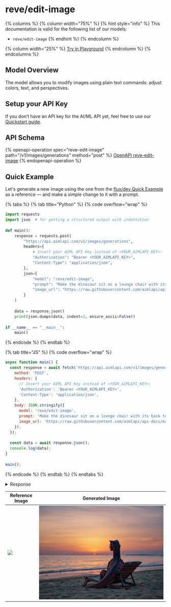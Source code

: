 # reve/edit-image

{% columns %}
{% column width="75%" %}
{% hint style="info" %}
This documentation is valid for the following list of our models:

* `reve/edit-image`
{% endhint %}
{% endcolumn %}

{% column width="25%" %}
<a href="https://aimlapi.com/app/?model=reve/edit-image&#x26;mode=image" class="button primary">Try in Playground</a>
{% endcolumn %}
{% endcolumns %}

## Model Overview

The model allows you to modify images using plain text commands: adjust colors, text, and perspectives.

## Setup your API Key

If you don’t have an API key for the AI/ML API yet, feel free to use our [Quickstart guide](https://docs.aimlapi.com/quickstart/setting-up).

## API Schema

{% openapi-operation spec="reve-edit-image" path="/v1/images/generations" method="post" %}
[OpenAPI reve-edit-image](https://raw.githubusercontent.com/aimlapi/api-docs/refs/heads/main/docs/api-references/image-models/Reve/reve-edit-image.json)
{% endopenapi-operation %}

## Quick Example

Let's generate a new image using the one from the [flux/dev Quick Example](../flux/flux-dev.md#quick-example) as a reference — and make a simple change to it with a prompt.

{% tabs %}
{% tab title="Python" %}
{% code overflow="wrap" %}
```python
import requests
import json  # for getting a structured output with indentation

def main():
    response = requests.post(
        "https://api.aimlapi.com/v1/images/generations",
        headers={
            # Insert your AIML API Key instead of <YOUR_AIMLAPI_KEY>:
            "Authorization": "Bearer <YOUR_AIMLAPI_KEY>",
            "Content-Type": "application/json",
        },
        json={
            "model": "reve/edit-image",
            "prompt": "Make the dinosaur sit on a lounge chair with its back to the camera, looking toward the water. The setting sun has almost disappeared below the horizon.",
            "image_url": "https://raw.githubusercontent.com/aimlapi/api-docs/main/reference-files/t-rex.png"
        }
    )

    data = response.json()
    print(json.dumps(data, indent=2, ensure_ascii=False))

if __name__ == "__main__":
    main()
```
{% endcode %}
{% endtab %}

{% tab title="JS" %}
{% code overflow="wrap" %}
```javascript
async function main() {
  const response = await fetch('https://api.aimlapi.com/v1/images/generations', {
    method: 'POST',
    headers: {
      // Insert your AIML API Key instead of <YOUR_AIMLAPI_KEY>:
      'Authorization': 'Bearer <YOUR_AIMLAPI_KEY>',
      'Content-Type': 'application/json',
    },
    body: JSON.stringify({
      model: 'reve/edit-image',
      prompt: 'Make the dinosaur sit on a lounge chair with its back to the camera, looking toward the water. The setting sun has almost disappeared below the horizon.',
      image_url: 'https://raw.githubusercontent.com/aimlapi/api-docs/main/reference-files/t-rex.png'
    }),
  });

  const data = await response.json();
  console.log(data);
}

main();
```
{% endcode %}
{% endtab %}
{% endtabs %}

<details>

<summary>Response</summary>

{% code overflow="wrap" %}
```json5
{
  "data": [
    {
      "url": "https://cdn.aimlapi.com/generations/phoenix/1759282497910-293a844d-2f8c-4513-85e8-c80dec720892.png",
      "b64_json": null,
      "request_id": "rsid-4af47c2ebb2e31f34dce88cb35873bab",
      "content_violation": false
    }
  ],
  "meta": {
    "usage": {
      "tokens_used": 210000
    }
  }
}
```
{% endcode %}

</details>

| Reference Image                                                           | Generated Image                                                                                                         |
| ------------------------------------------------------------------------- | ----------------------------------------------------------------------------------------------------------------------- |
| ![](https://cdn.aimlapi.com/eagle/files/monkey/GHx5aT0PR9GXtGi3Cx7CE.png) | <img src="../../../.gitbook/assets/1759282497910-293a844d-2f8c-4513-85e8-c80dec720892.png" alt="" data-size="original"> |
